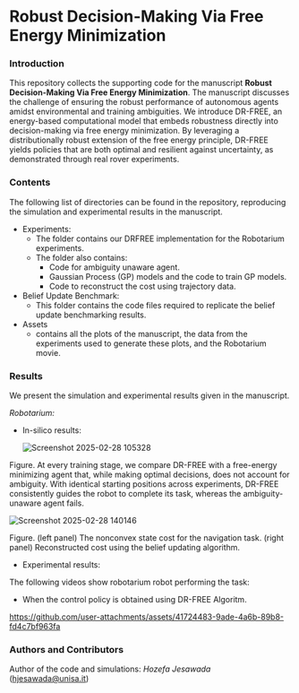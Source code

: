 # Robust Decision-Making Via Free Energy Minimization
### Introduction
This repository collects the supporting code for the manuscript **Robust Decision-Making Via Free Energy Minimization**. The manuscript discusses the challenge of ensuring the robust performance of autonomous agents amidst environmental and training ambiguities. We introduce DR-FREE, an energy-based computational model that embeds robustness directly into decision-making via free energy minimization. By leveraging a distributionally robust extension of the free energy principle, DR-FREE yields policies that are both optimal and resilient against uncertainty, as demonstrated through real rover experiments.
### Contents
The following list of directories can be found in the repository, reproducing the simulation and experimental results in the manuscript.
- Experiments:
  - The folder contains our DRFREE implementation for the Robotarium experiments.
  - The folder also contains:
    - Code for ambiguity unaware agent.
    - Gaussian Process (GP) models and the code to train GP models.
    - Code to reconstruct the cost using trajectory data.  
- Belief Update Benchmark:
  - This folder contains the code files required to replicate the belief update benchmarking results. 
- Assets
  - contains all the plots of the manuscript, the data from the experiments used to generate these plots, and the Robotarium movie. 

### Results
We present the simulation and experimental results given in the manuscript.

*Robotarium:*
- In-silico results:

  ![Screenshot 2025-02-28 105328](https://github.com/user-attachments/assets/deea8cb1-bfe5-4427-a46b-b7f25b9a1af4)

Figure. At every training stage, we compare DR-FREE with a free-energy minimizing agent that, while making optimal decisions, does not account for ambiguity. With identical starting positions across experiments, DR-FREE consistently guides the robot to complete its task, whereas the ambiguity-unaware agent fails.

  ![Screenshot 2025-02-28 140146](https://github.com/user-attachments/assets/41696956-ca99-4943-b0fe-c6c7371c90e8)

Figure. (left panel) The nonconvex state cost for the navigation task. (right panel) Reconstructed cost using the belief updating algorithm.

- Experimental results:

The following videos show robotarium robot performing the task:
  - When the control policy is obtained using DR-FREE Algoritm.

https://github.com/user-attachments/assets/41724483-9ade-4a6b-89b8-fd4c7bf963fa




### Authors and Contributors 
Author of the code and simulations: *Hozefa Jesawada* (hjesawada@unisa.it)
